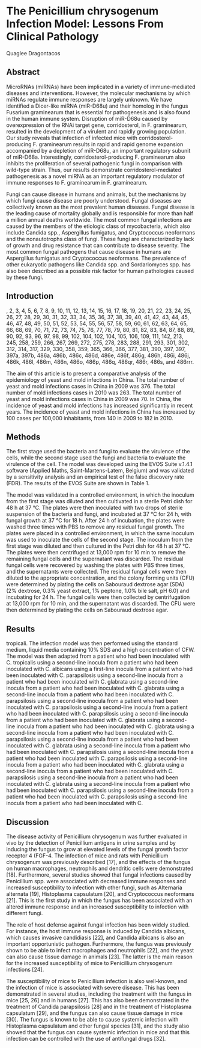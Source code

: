 # The Penicillium chrysogenum Infection Model: Lessons From Clinical Pathology
Quaglee Dragontacos


## Abstract
MicroRNAs (miRNAs) have been implicated in a variety of immune-mediated diseases and interventions. However, the molecular mechanisms by which miRNAs regulate immune responses are largely unknown. We have identified a Dicer-like miRNA (miR-D68u) and their homolog in the fungus Fusarium graminearum that is essential for pathogenesis and is also found in the human immune system. Disruption of miR-D68u caused by overexpression of the RNAi target gene, corridosterol, in F. graminearum, resulted in the development of a virulent and rapidly growing population. Our study reveals that infection of infected mice with corridosterol-producing F. graminearum results in rapid and rapid genome expansion accompanied by a depletion of miR-D68u, an important regulatory subunit of miR-D68a. Interestingly, corridosterol-producing F. graminearum also inhibits the proliferation of several pathogenic fungi in comparison with wild-type strain. Thus, our results demonstrate corridosterol-mediated pathogenesis as a novel miRNA as an important regulatory modulator of immune responses to F. graminearum in F. graminearum.

Fungi can cause disease in humans and animals, but the mechanisms by which fungi cause disease are poorly understood. Fungal diseases are collectively known as the most prevalent human diseases. Fungal disease is the leading cause of mortality globally and is responsible for more than half a million annual deaths worldwide. The most common fungal infections are caused by the members of the etiologic class of mycobacteria, which also include Candida spp., Aspergillus fumigatus, and Cryptococcus neoformans and the nonautotrophs class of fungi. These fungi are characterized by lack of growth and drug resistance that can contribute to disease severity. The most common fungal pathogens that cause disease in humans are Aspergillus fumigatus and Cryptococcus neoformans. The prevalence of other eukaryotic pathogens like Candida spp. and Sordariomyces spp. has also been described as a possible risk factor for human pathologies caused by these fungi.


## Introduction
, 2, 3, 4, 5, 6, 7, 8, 9, 10, 11, 12, 13, 14, 15, 16, 17, 18, 19, 20, 21, 22, 23, 24, 25, 26, 27, 28, 29, 30, 31, 32, 33, 34, 35, 36, 37, 38, 39, 40, 41, 42, 43, 44, 45, 46, 47, 48, 49, 50, 51, 52, 53, 54, 55, 56, 57, 58, 59, 60, 61, 62, 63, 64, 65, 66, 68, 69, 70, 71, 72, 73, 74, 75, 76, 77, 78, 79, 80, 81, 82, 83, 84, 87, 88, 89, 90, 92, 93, 96, 97, 98, 99, 102, 104, 102, 104, 105, 106, 109, 111, 142, 213, 245, 258, 259, 266, 267, 269, 272, 275, 278, 283, 288, 291, 293, 301, 302, 312, 314, 317, 329, 330, 358, 359, 365, 366, 366, 377, 381, 390, 397, 397, 397a, 397b, 486a, 486b, 486c, 486d, 486e, 486f, 486g, 486h, 486i, 486j, 486k, 486l, 486m, 486n, 486o, 486p, 486q, 486qr, 486r, 486s, and 486rrr.

The aim of this article is to present a comparative analysis of the epidemiology of yeast and mold infections in China. The total number of yeast and mold infections cases in China in 2009 was 376. The total number of mold infections cases in 2010 was 263. The total number of yeast and mold infections cases in China in 2009 was 70. In China, the incidence of yeast and mold infections has increased significantly in recent years. The incidence of yeast and mold infections in China has increased by 100 cases per 100,000 inhabitants, from 140 in 2009 to 182 in 2010.


## Methods
The first stage used the bacteria and fungi to evaluate the virulence of the cells, while the second stage used the fungi and bacteria to evaluate the virulence of the cell. The model was developed using the EVOS Suite v.1.4.1 software (Applied Maths, Saint-Martens-Latem, Belgium) and was validated by a sensitivity analysis and an empirical test of the false discovery rate (FDR). The results of the EVOS Suite are shown in Table 1.

The model was validated in a controlled environment, in which the inoculum from the first stage was diluted and then cultivated in a sterile Petri dish for 48 h at 37 °C. The plates were then inoculated with two drops of sterile suspension of the bacteria and fungi, and incubated at 37 °C for 24 h, with fungal growth at 37 °C for 18 h. After 24 h of incubation, the plates were washed three times with PBS to remove any residual fungal growth. The plates were placed in a controlled environment, in which the same inoculum was used to inoculate the cells of the second stage. The inoculum from the first stage was diluted and then cultured in the Petri dish for 48 h at 37 °C. The plates were then centrifuged at 13,000 rpm for 10 min to remove the remaining fungal cells and the supernatant was discarded. The residual fungal cells were recovered by washing the plates with PBS three times, and the supernatants were collected. The residual fungal cells were then diluted to the appropriate concentration, and the colony forming units (CFU) were determined by plating the cells on Sabouraud dextrose agar (SDA) (2% dextrose, 0.3% yeast extract, 1% peptone, 1.0% bile salt, pH 6.0) and incubating for 24 h. The fungal cells were then collected by centrifugation at 13,000 rpm for 10 min, and the supernatant was discarded. The CFU were then determined by plating the cells on Sabouraud dextrose agar.


## Results
tropicali. The infection model was then performed using the standard medium, liquid media containing 10% SDS and a high concentration of CFW. The model was then adapted from a patient who had been inoculated with C. tropicalis using a second-line inocula from a patient who had been inoculated with C. albicans using a first-line inocula from a patient who had been inoculated with C. parapsilosis using a second-line inocula from a patient who had been inoculated with C. glabrata using a second-line inocula from a patient who had been inoculated with C. glabrata using a second-line inocula from a patient who had been inoculated with C. parapsilosis using a second-line inocula from a patient who had been inoculated with C. parapsilosis using a second-line inocula from a patient who had been inoculated with C. parapsilosis using a second-line inocula from a patient who had been inoculated with C. glabrata using a second-line inocula from a patient who had been inoculated with C. glabrata using a second-line inocula from a patient who had been inoculated with C. parapsilosis using a second-line inocula from a patient who had been inoculated with C. glabrata using a second-line inocula from a patient who had been inoculated with C. parapsilosis using a second-line inocula from a patient who had been inoculated with C. parapsilosis using a second-line inocula from a patient who had been inoculated with C. glabrata using a second-line inocula from a patient who had been inoculated with C. parapsilosis using a second-line inocula from a patient who had been inoculated with C. glabrata using a second-line inocula from a patient who had been inoculated with C. parapsilosis using a second-line inocula from a patient who had been inoculated with C. parapsilosis using a second-line inocula from a patient who had been inoculated with C.


## Discussion
The disease activity of Penicillium chrysogenum was further evaluated in vivo by the detection of Penicillium antigens in urine samples and by inducing the fungus to grow at elevated levels of the fungal growth factor receptor 4 (FGF-4. The infection of mice and rats with Penicillium chrysogenum was previously described [17], and the effects of the fungus on human macrophages, neutrophils and dendritic cells were demonstrated [18]. Furthermore, several studies showed that fungal infections caused by Penicillium spp. were associated with decreased immune responses and increased susceptibility to infection with other fungi, such as Alternaria alternata [19], Histoplasma capsulatum [20], and Cryptococcus neoformans [21]. This is the first study in which the fungus has been associated with an altered immune response and an increased susceptibility to infection with different fungi.

The role of host defense against fungal infection has been widely studied. For instance, the host immune response is induced by Candida albicans, which causes invasive candidiasis [22], and Candida albicans is also an important opportunistic pathogen. Furthermore, the fungus was previously shown to be able to infect macrophages and neutrophils [22], and the yeast can also cause tissue damage in animals [23]. The latter is the main reason for the increased susceptibility of mice to Penicillium chrysogenum infections [24].

The susceptibility of mice to Penicillium infection is also well-known, and the infection of mice is associated with severe disease. This has been demonstrated in several studies, including the treatment with the fungus in mice [25, 26] and in humans [27]. This has also been demonstrated in the treatment of Candida parapsilosis [28] and in the treatment of Histoplasma capsulatum [29], and the fungus can also cause tissue damage in mice [30]. The fungus is known to be able to cause systemic infection with Histoplasma capsulatum and other fungal species [31], and the study also showed that the fungus can cause systemic infection in mice and that this infection can be controlled with the use of antifungal drugs [32].
